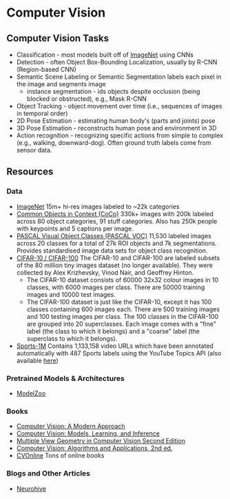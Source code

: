 # Computer Vision

## Computer Vision Tasks
* Classification - most models built off of [ImageNet](http://www.image-net.org/) using CNNs
* Detection - often Object Box-Bounding Localization, usually by R-CNN (Region-based CNN)
* Semantic Scene Labeling or Semantic Segmentation labels each pixel in the image and segments image
	* instance segmentation - ids objects despite occlusion (being blocked or obstructed), e.g., Mask R-CNN
* Object Tracking - object movement over time (i.e., sequences of images in temporal order)
* 2D Pose Estimation - estimating human body's (parts and joints) pose
* 3D Pose Estimation - reconstructs human pose and environment in 3D
* Action recognition - recognizing specific actions from simple to complex (e.g., walking, downward-dog). Often ground truth labels come from sensor data.

## Resources
### Data
* [ImageNet](http://www.image-net.org/) 15m+ hi-res images labeled to ~22k categories
* [Common Objects in Context (CoCo)](https://cocodataset.org/#home) 330k+ images with 200k labeled across 80 object categories, 91 stuff categories. Also has 250k people with keypoints and 5 captions per image.
* [PASCAL Visual Object Classes (PASCAL VOC)](http://host.robots.ox.ac.uk/pascal/VOC/index.html) 11,530 labeled images across 20 classes for a total of 27k ROI objects and 7k segmentations. Provides standardised image data sets for object class recognition. 
* [CIFAR-10 / CIFAR-100](https://www.cs.toronto.edu/~kriz/cifar.html)
The CIFAR-10 and CIFAR-100 are labeled subsets of the 80 million tiny images dataset (no longer available). They were collected by Alex Krizhevsky, Vinod Nair, and Geoffrey Hinton.
	* The CIFAR-10 dataset consists of 60000 32x32 colour images in 10 classes, with 6000 images per class. There are 50000 training images and 10000 test images.
	* The CIFAR-100 dataset is just like the CIFAR-10, except it has 100 classes containing 600 images each. There are 500 training images and 100 testing images per class. The 100 classes in the CIFAR-100 are grouped into 20 superclasses. Each image comes with a "fine" label (the class to which it belongs) and a "coarse" label (the superclass to which it belongs).
* [Sports-1M](https://cs.stanford.edu/people/karpathy/deepvideo/) Contains 1,133,158 video URLs which have been annotated automatically with 487 Sports labels using the YouTube Topics API (also available [here](https://github.com/gtoderici/sports-1m-dataset/))

### Pretrained Models & Architectures
* [ModelZoo](https://modelzoo.co/)

### Books
* [Computer Vision: A Modern Approach](http://luthuli.cs.uiuc.edu/~daf/CV2E-site/cv2eindex.html)
* [Computer Vision:  Models, Learning, and Inference](http://www.computervisionmodels.com/)
* [Multiple View Geometry in Computer Vision
Second Edition](https://www.robots.ox.ac.uk/~vgg/hzbook/)
* [Computer Vision: Algorithms and Applications, 2nd ed.](http://szeliski.org/Book/)
* [CVOnline](http://homepages.inf.ed.ac.uk/rbf/CVonline/books.htm#online) Tons of online books

### Blogs and Other Articles
* [Neurohive](https://neurohive.io/en/)
